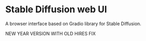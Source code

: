 # Stable Diffusion web UI
A browser interface based on Gradio library for Stable Diffusion.

NEW YEAR VERSION WITH OLD HIRES FIX
